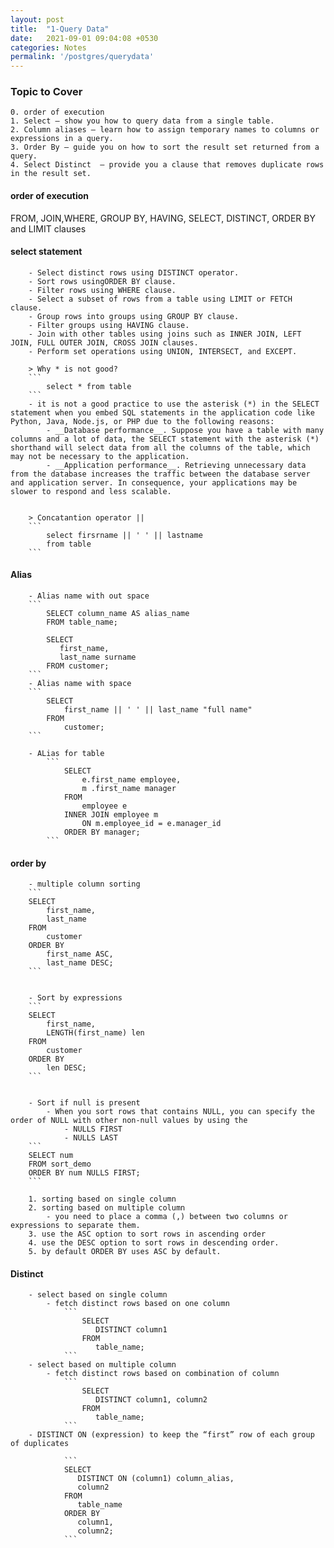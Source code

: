 ```yaml
---
layout: post
title:  "1-Query Data"
date:   2021-09-01 09:04:08 +0530
categories: Notes
permalink: '/postgres/querydata'
---
```



### Topic to Cover 
	0. order of execution 
	1. Select – show you how to query data from a single table.
	2. Column aliases – learn how to assign temporary names to columns or expressions in a query.
	3. Order By – guide you on how to sort the result set returned from a query.
	4. Select Distinct  – provide you a clause that removes duplicate rows in the result set.

#### order of execution 
FROM, JOIN,WHERE, GROUP BY, HAVING, SELECT, DISTINCT, ORDER BY and LIMIT clauses

#### select statement
		- Select distinct rows using DISTINCT operator.
		- Sort rows usingORDER BY clause.
		- Filter rows using WHERE clause.
		- Select a subset of rows from a table using LIMIT or FETCH clause.
		- Group rows into groups using GROUP BY clause.
		- Filter groups using HAVING clause.
		- Join with other tables using joins such as INNER JOIN, LEFT JOIN, FULL OUTER JOIN, CROSS JOIN clauses.
		- Perform set operations using UNION, INTERSECT, and EXCEPT.
	
		> Why * is not good?
		```
			select * from table
		```
		- it is not a good practice to use the asterisk (*) in the SELECT statement when you embed SQL statements in the application code like Python, Java, Node.js, or PHP due to the following reasons:
			- __Database performance__. Suppose you have a table with many columns and a lot of data, the SELECT statement with the asterisk (*) shorthand will select data from all the columns of the table, which may not be necessary to the application.
			- __Application performance__. Retrieving unnecessary data from the database increases the traffic between the database server and application server. In consequence, your applications may be slower to respond and less scalable.
			
	
		> Concatantion operator ||
		```
			select firsrname || ' ' || lastname
			from table
		```
	
#### Alias
		
		- Alias name with out space
		```
			SELECT column_name AS alias_name
			FROM table_name;
			
			SELECT 
			   first_name, 
			   last_name surname
			FROM customer;
		```
		- Alias name with space	
		```
			SELECT
				first_name || ' ' || last_name "full name"
			FROM
				customer;
		```
		
		- ALias for table 
			```
				SELECT
					e.first_name employee,
					m .first_name manager
				FROM
					employee e
				INNER JOIN employee m 
					ON m.employee_id = e.manager_id
				ORDER BY manager;
			```
#### order by
		- multiple column sorting
		```
		SELECT
			first_name,
			last_name
		FROM
			customer
		ORDER BY
			first_name ASC,
			last_name DESC;
		```
		
		
		- Sort by expressions
		```
		SELECT 
			first_name,
			LENGTH(first_name) len
		FROM
			customer
		ORDER BY 
			len DESC;
		```
		
		
		- Sort if null is present 
			- When you sort rows that contains NULL, you can specify the order of NULL with other non-null values by using the 
				- NULLS FIRST 
				- NULLS LAST 
		```
		SELECT num
		FROM sort_demo
		ORDER BY num NULLS FIRST;
		```
			
		1. sorting based on single column 
		2. sorting based on multiple column		
			- you need to place a comma (,) between two columns or expressions to separate them.
		3. use the ASC option to sort rows in ascending order 
		4. use the DESC option to sort rows in descending order.
		5. by default ORDER BY uses ASC by default.
		
#### Distinct
		- select based on single column
			- fetch distinct rows based on one column
				``` 
					SELECT
					   DISTINCT column1
					FROM
					   table_name;
				```
		- select based on multiple column
			- fetch distinct rows based on combination of column
				```
					SELECT
					   DISTINCT column1, column2
					FROM
					   table_name;
				```
		- DISTINCT ON (expression) to keep the “first” row of each group of duplicates 	
			
				```
				SELECT
				   DISTINCT ON (column1) column_alias,
				   column2
				FROM
				   table_name
				ORDER BY
				   column1,
				   column2;
				```
